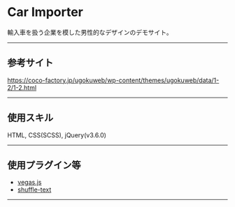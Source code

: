 # Car Importer

輸入車を扱う企業を模した男性的なデザインのデモサイト。

___
## 参考サイト
https://coco-factory.jp/ugokuweb/wp-content/themes/ugokuweb/data/1-2/1-2.html

___

## 使用スキル
HTML, CSS(SCSS), jQuery(v3.6.0)

___

## 使用プラグイン等
- [vegas.js](https://github.com/jaysalvat/vegas)
- [shuffle-text](https://github.com/ics-ikeda/shuffle-text)
___